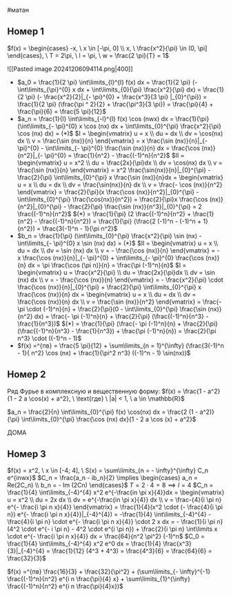 #матан 
## Номер 1

$f(x) = \begin{cases} -x, \ x \in [-\pi, 0] \\ x, \ \frac{x^2}{\pi} \in (0, \pi] \end{cases}, \ T = 2\pi, \ l = \pi, \ w = \frac{2 \pi}{T} = 1$

![[Pasted image 20241206094114.png|400]]

- $a_0 = \frac{1}{2 \pi} \int\limits_{l}^{l} f(x) dx = \frac{1}{2 \pi} (- \int\limits_{\pi}^{0} x dx + \int\limits_{0}{\pi} \frac{x^2}{\pi} dx) = \frac{1}{2 \pi} (- \frac{x^2}{2}|_{- \pi}^{0} + \frac{x^3}{3 \pi} |_{0}^{\pi}) = \frac{1}{2 \pi} (\frac{\pi ^ 2}{2} + \frac{\pi^3}{3 \pi}) = \frac{\pi}{4} + \frac{\pi}{6} = \frac{5 \pi}{12}$
- $a_n = \frac{1}{l} \int\limits_{-l}^{l} f(x) \cos (nwx) dx = \frac{1}{\pi} (\int\limits_{- \pi}^{0} x \cos (nx) dx + \int\limits_{0}^{\pi} \frac{x^2}{\pi} \cos (nx) dx) = (*)$
	$I = \begin{vmatrix} u = x \\ du = dx \\ dv = \cos(nx) dx \\ v = \frac{\sin (nx)}{n} \end{vmatrix} = x \frac{\sin (nx)}{n}|_{- \pi}^{0} - \int\limits_{- \pi}^{0} \frac{\sin (nx)}{n} dx = \frac{\cos (nx)}{n^2}|_{- \pi}^{0} = \frac{1}{n^2} - \frac{(-1)^n}{n^2}$
	$II = \begin{vmatrix} u = x^2 \\ du = \frac{2x}{\pi}dx \\ dv = \cos(nx) dx \\ v = \frac{\sin (nx)}{n} \end{vmatrix} = x^2 \frac{\sin(nx)}{n}|_{0}^{\pi} - \frac{2}{\pi} \int\limits_{0}^{\pi} x \frac{\sin (nx)}{n}dx = \begin{vmatrix} u = x \\ du = dx \\ dv = \frac{\sin(nx)}{n} dx \\ v = \frac{- \cos (nx)}{n^2} \end{vmatrix} = \frac{2}{\pi}(x \frac{\cos (nx)}{n^2}|_{0}^{\pi} - \int\limits_{0}^{\pi} \frac{\cos(nx)}{n^2}) = \frac{2}{\pi}x \frac{\cos (nx)}{n^2}|_{0}^{\pi} - \frac{2}{\pi} \frac{\sin (nx)}{n^3}|_{0}^{\pi} = 2 \frac{(-1)^n}{n^2}$
	$(*) = \frac{1}{\pi} (2 \frac{(-1)^n}{n^2} + \frac{1}{n^2} - \frac{(-1)^n}{n^2}) = \frac{1}{\pi} (\frac{2 (-1)^n - (-1)^n + 1}{n^2}) = \frac{3(-1)^n - 1}{\pi n^2}$
- $b_n = \frac{1}{\pi} (\int\limits_{0}^{\pi} \frac{x^2}{\pi} \sin (nx) - \int\limits_{- \pi}^{0} x \sin (nx) dx) = (*)$
	$II = \begin{vmatrix} u = x \\ du = dx \\ dv = \sin (nx) dx \\ v = - \frac{\cos (nx)}{n} \end{vmatrix} = - x \frac{\cos (nx)}{n}|_{- \pi}^{0} + \int\limits_{- \pi}^{0} \frac{\cos (nx)}{n} dx = \pi \frac{\cos (\pi n)}{n} = \frac{\pi (-1)^n}{n}$
	$I = \begin{vmatrix} u = \frac{x^2}{\pi} \\ du = \frac{2x}{\pi}dx \\ dv = \sin (nx) dx \\ v = - \frac{\cos (nx)}{n} \end{vmatrix} = - \frac{x^2}{\pi} \cdot \frac{\cos (nx)}{n}|_{0}^{\pi} + \frac{2}{\pi} \int\limits_{0}^{\pi} x \frac{\cos (nx)}{n} dx = \begin{vmatrix} u = x \\ du = dx \\ dv = \frac{\cos (nx)}{n} dx \\ v = \frac{\sin (nx)}{n^2} \end{vmatrix} = \frac{-\pi \cdot (-1)^n}{n} + \frac{2}{\pi}(0 - \int\limits_{0}^{\pi} \frac{\sin (nx)}{n^2} dx) = \frac{- \pi (-1)^n}{n} + \frac{2}{\pi} (\frac{(-1)^n}{n^3} - \frac{1}{n^3})$
	$(*) = \frac{1}{\pi} (\frac{- \pi (-1)^n}{n} + \frac{2}{\pi}(\frac{(-1)^n}{n^3} - \frac{1}{n^3}) + \frac{\pi (-1)^n}{n}) = \frac{2}{\pi n^3} \cdot ((-1)^n - 1)$
- $f(x) =^{пв} = \frac{5 \pi}{12} + \sum\limits_{n = 1}^{\infty} (\frac{3(-1)^n - 1}{ n^2} \cos (nx) + \frac{1}{\pi^2 n^3} ((-1)^n - 1) \sin(nx))$

## Номер 2
Ряд Фурье в комплексную и вещественную форму:
$f(x) = \frac{1 - a^2}{1 - 2 a \cos(x) + a^2}, \ \text{где} \ |a| < 1, \ a \in \mathbb{R}$

$a_n = \frac{2}{n} \int\limits_{0}^{\pi} f(x) \cos(nx) dx = \frac{2 (1 - a^2)}{\pi} \int\limits_{0}^{\pi} \frac{\cos (nx) dx}{1 - 2 a \cos (x) + a^2}$

ДОМА

## Номер 3
$f(x) = x^2, \ x \in [-4; 4], \ S(x) = \sum\limits_{n = - \infty}^{\infty} C_n e^{inwx}$
$C_n = \frac{a_n - ib_n}{2} \implies \begin{cases} a_n = Re(2C_n) \\ b_n = - Im (2Cn) \end{cases}$
$T = 2 \cdot 4 = 8 \implies l = 4$
$C_n = \frac{1}{4} \int\limits_{-4}^{4} x^2 e^{-\frac{in \pi x}{4}}dx = \begin{vmatrix} u = x^2 \\ du = 2x dx \\ dv = e^{-\frac{in \pi x}{4}} dx \\ v = \frac-{4}{i \pi n} e^{- \frac{i \pi n x}{4}} \end{vmatrix} = \frac{1}{4}(x^2 \cdot (- \frac{4}{i \pi n}) e^{- \frac{i \pi n x}{4}}|_{-4}^{4}) = -\frac{1}{4} \int\limits_{-4}^{4} - \frac{4}{i \pi n} \cdot e^{- \frac{i \pi n x}{4}} \cdot 2 x dx = - \frac{1}{i \pi n} (4^2 \cdot e^{- i \pi n} - 4^2 \cdot e^{i \pi n}) + \frac{2}{i \pi n} \int\limits x \cdot e^{- \frac{i \pi n x}{4}} dx = \frac{64}{n^2 \pi^2} (-1)^n$
$C_0 = \frac{1}{4} \int\limits_{-4}^{4} x^2 e^0 dx = \frac{1}{4} \frac{x^3}{3}|_{-4}^{4} = \frac{1}{12} (4^3 + 4^3) = \frac{4^3}{6} = \frac{64}{6} = \frac{32}{3}$

$f(x) =^{пв} \frac{16}{3} + \frac{32}{\pi^2} + (\sum\limits_{- \infty}^{-1} \frac{(-1)^n}{n^2} e^{i n \frac{\pi}{4} x} + \sum\limits_{1}^{\infty} \frac{(-1)^n}{n^2} e^{i n \frac{\pi}{4}x})$